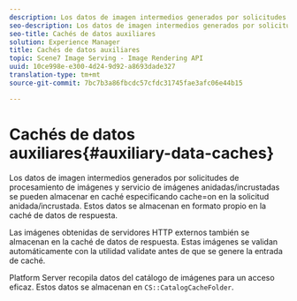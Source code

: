 ```yaml
---
description: Los datos de imagen intermedios generados por solicitudes de procesamiento de imágenes y servicio de imágenes anidadas/incrustadas se pueden almacenar en caché especificando cache=on en la solicitud anidada/incrustada. Estos datos se almacenan en formato propio en la caché de datos de respuesta.
seo-description: Los datos de imagen intermedios generados por solicitudes de procesamiento de imágenes y servicio de imágenes anidadas/incrustadas se pueden almacenar en caché especificando cache=on en la solicitud anidada/incrustada. Estos datos se almacenan en formato propio en la caché de datos de respuesta.
seo-title: Cachés de datos auxiliares
solution: Experience Manager
title: Cachés de datos auxiliares
topic: Scene7 Image Serving - Image Rendering API
uuid: 10ce998e-e300-4d24-9d92-a8693dade327
translation-type: tm+mt
source-git-commit: 7bc7b3a86fbcdc57cfdc31745fae3afc06e44b15

---
```



# Cachés de datos auxiliares{#auxiliary-data-caches}

Los datos de imagen intermedios generados por solicitudes de procesamiento de imágenes y servicio de imágenes anidadas/incrustadas se pueden almacenar en caché especificando cache=on en la solicitud anidada/incrustada. Estos datos se almacenan en formato propio en la caché de datos de respuesta.

Las imágenes obtenidas de servidores HTTP externos también se almacenan en la caché de datos de respuesta. Estas imágenes se validan automáticamente con la utilidad validate antes de que se genere la entrada de caché.

Platform Server recopila datos del catálogo de imágenes para un acceso eficaz. Estos datos se almacenan en `CS::CatalogCacheFolder`.
